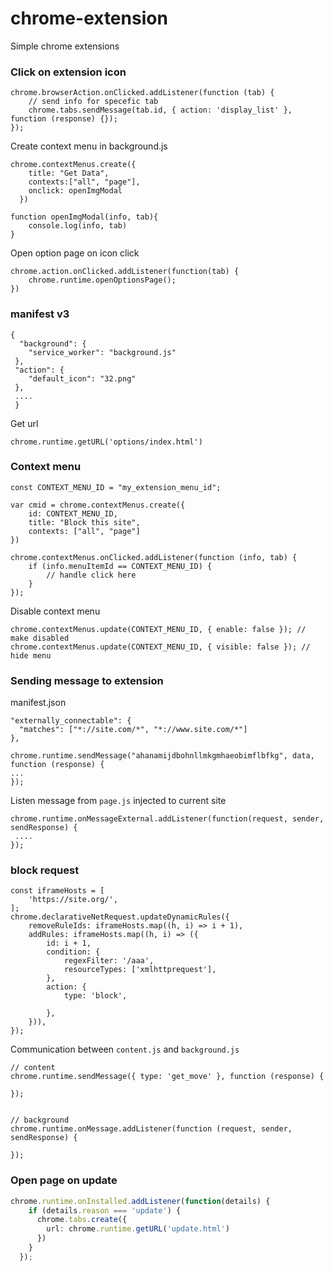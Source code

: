 # chrome-extension
Simple chrome extensions

### Click on extension icon
```
chrome.browserAction.onClicked.addListener(function (tab) {
    // send info for specefic tab
    chrome.tabs.sendMessage(tab.id, { action: 'display_list' }, function (response) {});
});
```

Create context menu in background.js
```
chrome.contextMenus.create({
	title: "Get Data", 
	contexts:["all", "page"], 
	onclick: openImgModal
  })

function openImgModal(info, tab){
    console.log(info, tab)
}
```

Open option page on icon click
```
chrome.action.onClicked.addListener(function(tab) {
	chrome.runtime.openOptionsPage();
})
```
### manifest v3
```
{
  "background": {
    "service_worker": "background.js"
 },
 "action": {
    "default_icon": "32.png"
 },
 ....
 }
```
Get url 
```
chrome.runtime.getURL('options/index.html')
```
### Context menu
```
const CONTEXT_MENU_ID = "my_extension_menu_id";

var cmid = chrome.contextMenus.create({
    id: CONTEXT_MENU_ID,
    title: "Block this site",
    contexts: ["all", "page"]
})

chrome.contextMenus.onClicked.addListener(function (info, tab) {
    if (info.menuItemId == CONTEXT_MENU_ID) {
        // handle click here
    }
});
```

Disable context menu
```
chrome.contextMenus.update(CONTEXT_MENU_ID, { enable: false }); // make disabled
chrome.contextMenus.update(CONTEXT_MENU_ID, { visible: false }); // hide menu
```

### Sending message to extension

manifest.json
```
"externally_connectable": {
  "matches": ["*://site.com/*", "*://www.site.com/*"]
},
```

```
chrome.runtime.sendMessage("ahanamijdbohnllmkgmhaeobimflbfkg", data, function (response) {
...
});
```

Listen message from `page.js` injected to current site
```
chrome.runtime.onMessageExternal.addListener(function(request, sender, sendResponse) {
 ....
});
```

### block request
```
const iframeHosts = [
	'https://site.org/',
];
chrome.declarativeNetRequest.updateDynamicRules({
	removeRuleIds: iframeHosts.map((h, i) => i + 1),
	addRules: iframeHosts.map((h, i) => ({
		id: i + 1,
		condition: {
			regexFilter: '/aaa',
			resourceTypes: ['xmlhttprequest'],
		},
		action: {
			type: 'block',

		},
	})),
});

```

Communication between `content.js` and `background.js`

```
// content 
chrome.runtime.sendMessage({ type: 'get_move' }, function (response) {

});


// background
chrome.runtime.onMessage.addListener(function (request, sender, sendResponse) {

});
```

### Open page on update
```typescript
chrome.runtime.onInstalled.addListener(function(details) {
	if (details.reason === 'update') {
	  chrome.tabs.create({
		url: chrome.runtime.getURL('update.html')
	  })
	}
  });
```

